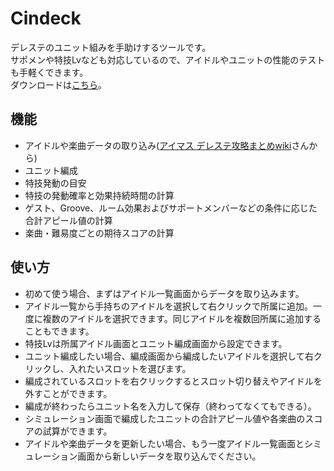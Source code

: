 # Cindeck
デレステのユニット組みを手助けするツールです。  
サポメンや特技Lvなども対応しているので、アイドルやユニットの性能のテストも手軽くできます。  
ダウンロードは[こちら](https://github.com/noelex/Cindeck/releases)。

## 機能
* アイドルや楽曲データの取り込み([アイマス デレステ攻略まとめwiki](http://imascg-slstage-wiki.gamerch.com/)さんから)
* ユニット編成
* 特技発動の目安
* 特技の発動確率と効果持続時間の計算
* ゲスト、Groove、ルーム効果およびサポートメンバーなどの条件に応じた合計アピール値の計算
* 楽曲・難易度ごとの期待スコアの計算

## 使い方
* 初めて使う場合、まずはアイドル一覧画面からデータを取り込みます。
* アイドル一覧から手持ちのアイドルを選択して右クリックで所属に追加。一度に複数のアイドルを選択できます。同じアイドルを複数回所属に追加することもできます。
* 特技Lvは所属アイドル画面とユニット編成画面から設定できます。
* ユニット編成したい場合、編成画面から編成したいアイドルを選択して右クリックし、入れたいスロットを選びます。
* 編成されているスロットを右クリックするとスロット切り替えやアイドルを外すことができます。
* 編成が終わったらユニット名を入力して保存（終わってなくてもできる）。
* シミュレーション画面で編成したユニットの合計アピール値や各楽曲のスコアの試算ができます。
* アイドルや楽曲データを更新したい場合、もう一度アイドル一覧画面とシミュレーション画面から新しいデータを取り込んでください。
